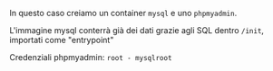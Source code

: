 In questo caso creiamo un container `mysql` e uno `phpmyadmin`. 

L'immagine mysql conterrà già dei dati grazie agli SQL dentro `/init`, importati come "entrypoint"

Credenziali phpmyadmin: `root - mysqlroot`